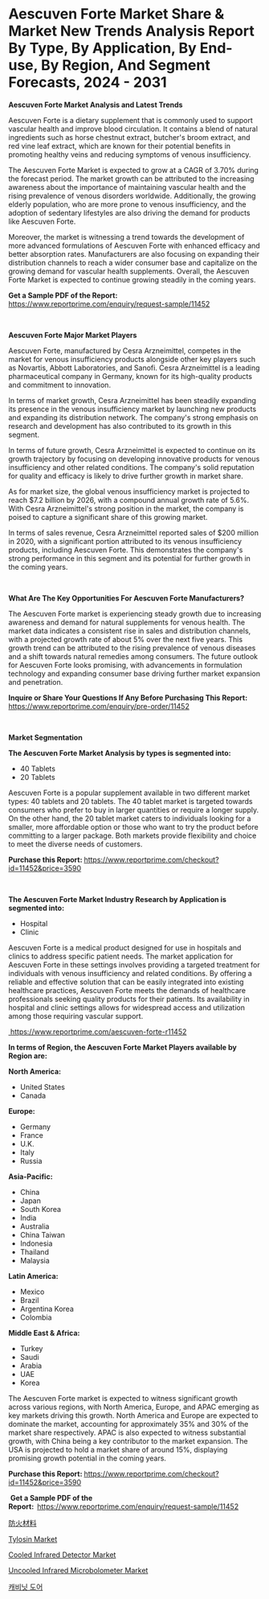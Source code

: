 <p><h1>Aescuven Forte Market Share & Market New Trends Analysis Report By Type, By Application, By End-use, By Region, And Segment Forecasts, 2024 - 2031</h1></p><p><strong>Aescuven Forte Market Analysis and Latest Trends</strong></p>
<p><p>Aescuven Forte is a dietary supplement that is commonly used to support vascular health and improve blood circulation. It contains a blend of natural ingredients such as horse chestnut extract, butcher's broom extract, and red vine leaf extract, which are known for their potential benefits in promoting healthy veins and reducing symptoms of venous insufficiency.</p><p>The Aescuven Forte Market is expected to grow at a CAGR of 3.70% during the forecast period. The market growth can be attributed to the increasing awareness about the importance of maintaining vascular health and the rising prevalence of venous disorders worldwide. Additionally, the growing elderly population, who are more prone to venous insufficiency, and the adoption of sedentary lifestyles are also driving the demand for products like Aescuven Forte.</p><p>Moreover, the market is witnessing a trend towards the development of more advanced formulations of Aescuven Forte with enhanced efficacy and better absorption rates. Manufacturers are also focusing on expanding their distribution channels to reach a wider consumer base and capitalize on the growing demand for vascular health supplements. Overall, the Aescuven Forte Market is expected to continue growing steadily in the coming years.</p></p>
<p><strong>Get a Sample PDF of the Report:&nbsp;</strong> <a href="https://www.reportprime.com/enquiry/request-sample/11452">https://www.reportprime.com/enquiry/request-sample/11452</a></p>
<p>&nbsp;</p>
<p><strong>Aescuven Forte Major Market Players</strong></p>
<p><p>Aescuven Forte, manufactured by Cesra Arzneimittel, competes in the market for venous insufficiency products alongside other key players such as Novartis, Abbott Laboratories, and Sanofi. Cesra Arzneimittel is a leading pharmaceutical company in Germany, known for its high-quality products and commitment to innovation. </p><p>In terms of market growth, Cesra Arzneimittel has been steadily expanding its presence in the venous insufficiency market by launching new products and expanding its distribution network. The company's strong emphasis on research and development has also contributed to its growth in this segment.</p><p>In terms of future growth, Cesra Arzneimittel is expected to continue on its growth trajectory by focusing on developing innovative products for venous insufficiency and other related conditions. The company's solid reputation for quality and efficacy is likely to drive further growth in market share.</p><p>As for market size, the global venous insufficiency market is projected to reach $7.2 billion by 2026, with a compound annual growth rate of 5.6%. With Cesra Arzneimittel's strong position in the market, the company is poised to capture a significant share of this growing market.</p><p>In terms of sales revenue, Cesra Arzneimittel reported sales of $200 million in 2020, with a significant portion attributed to its venous insufficiency products, including Aescuven Forte. This demonstrates the company's strong performance in this segment and its potential for further growth in the coming years.</p></p>
<p>&nbsp;</p>
<p><strong>What Are The Key Opportunities For Aescuven Forte Manufacturers?</strong></p>
<p><p>The Aescuven Forte market is experiencing steady growth due to increasing awareness and demand for natural supplements for venous health. The market data indicates a consistent rise in sales and distribution channels, with a projected growth rate of about 5% over the next five years. This growth trend can be attributed to the rising prevalence of venous diseases and a shift towards natural remedies among consumers. The future outlook for Aescuven Forte looks promising, with advancements in formulation technology and expanding consumer base driving further market expansion and penetration.</p></p>
<p><strong>Inquire or Share Your Questions If Any Before Purchasing This Report:</strong> <a href="https://www.reportprime.com/enquiry/pre-order/11452">https://www.reportprime.com/enquiry/pre-order/11452</a></p>
<p>&nbsp;</p>
<p><strong>Market Segmentation</strong></p>
<p><strong>The Aescuven Forte Market Analysis by types is segmented into:</strong></p>
<p><ul><li>40 Tablets</li><li>20 Tablets</li></ul></p>
<p><p>Aescuven Forte is a popular supplement available in two different market types: 40 tablets and 20 tablets. The 40 tablet market is targeted towards consumers who prefer to buy in larger quantities or require a longer supply. On the other hand, the 20 tablet market caters to individuals looking for a smaller, more affordable option or those who want to try the product before committing to a larger package. Both markets provide flexibility and choice to meet the diverse needs of customers.</p></p>
<p><strong>Purchase this Report:&nbsp;</strong><a href="https://www.reportprime.com/checkout?id=11452&price=3590">https://www.reportprime.com/checkout?id=11452&price=3590</a></p>
<p>&nbsp;</p>
<p><strong>The Aescuven Forte Market Industry Research by Application is segmented into:</strong></p>
<p><ul><li>Hospital</li><li>Clinic</li></ul></p>
<p><p>Aescuven Forte is a medical product designed for use in hospitals and clinics to address specific patient needs. The market application for Aescuven Forte in these settings involves providing a targeted treatment for individuals with venous insufficiency and related conditions. By offering a reliable and effective solution that can be easily integrated into existing healthcare practices, Aescuven Forte meets the demands of healthcare professionals seeking quality products for their patients. Its availability in hospital and clinic settings allows for widespread access and utilization among those requiring vascular support.</p></p>
<p><a href="https://www.reportprime.com/aescuven-forte-r11452">&nbsp;https://www.reportprime.com/aescuven-forte-r11452</a></p>
<p><strong>In terms of Region, the Aescuven Forte Market Players available by Region are:</strong></p>
<p>
    <p> <strong> North America: </strong>
        <ul>
            <li>United States</li>
            <li>Canada</li>
        </ul>
        </p> 
    <p> <strong> Europe: </strong>
        <ul>
            <li>Germany</li>
            <li>France</li>
            <li>U.K.</li>
            <li>Italy</li>
            <li>Russia</li>
        </ul>
        </p> 
    <p> <strong> Asia-Pacific: </strong>
        <ul>
            <li>China</li>
            <li>Japan</li>
            <li>South Korea</li>
            <li>India</li>
            <li>Australia</li>
            <li>China Taiwan</li>
            <li>Indonesia</li>
            <li>Thailand</li>
            <li>Malaysia</li>
        </ul>
        </p> 
    <p> <strong> Latin America: </strong>
        <ul>
            <li>Mexico</li>
            <li>Brazil</li>
            <li>Argentina Korea</li>
            <li>Colombia</li>
        </ul>
        </p> 
    <p> <strong> Middle East & Africa: </strong>
        <ul>
            <li>Turkey</li>
            <li>Saudi</li>
            <li>Arabia</li>
            <li>UAE</li>
            <li>Korea</li>
        </ul>
    </p>
    </p>
<p><p>The Aescuven Forte market is expected to witness significant growth across various regions, with North America, Europe, and APAC emerging as key markets driving this growth. North America and Europe are expected to dominate the market, accounting for approximately 35% and 30% of the market share respectively. APAC is also expected to witness substantial growth, with China being a key contributor to the market expansion. The USA is projected to hold a market share of around 15%, displaying promising growth potential in the coming years.</p></p>
<p><strong>Purchase this Report: </strong><a href="https://www.reportprime.com/checkout?id=11452&price=3590">https://www.reportprime.com/checkout?id=11452&price=3590</a></p>
<p>&nbsp;<strong>Get a Sample PDF of the Report:&nbsp;&nbsp;</strong><a href="https://www.reportprime.com/enquiry/request-sample/11452">https://www.reportprime.com/enquiry/request-sample/11452</a></p>
<p><strong></strong></p>
<p><p><a href="https://github.com/zjkmgcs938405/Market-Research-Report-List-1/blob/main/807277825956.md">防火材料</a></p><p><a href="https://github.com/Sinjinluong3e0awx2m195k76/Market-Research-Report-List-2/blob/main/tylosin-market.md">Tylosin Market</a></p><p><a href="https://www.linkedin.com/pulse/analyzing-cooled-infrared-detector-market-global-3l2ze?trackingId=aBGXQ6NFcsTDOMFJR69j%2FA%3D%3D">Cooled Infrared Detector Market</a></p><p><a href="https://www.linkedin.com/pulse/uncooled-infrared-microbolometer-market-analysis-sze-forecasted-jdhqe?trackingId=%2FPv1lh60pJgj7zgr7x8Ppw%3D%3D">Uncooled Infrared Microbolometer Market</a></p><p><a href="https://github.com/darrellockm3ytan895656/Market-Research-Report-List-1/blob/main/670429024191.md">캐비닛 도어</a></p></p>